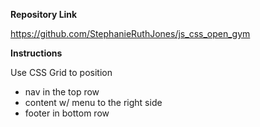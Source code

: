 **Repository Link**

https://github.com/StephanieRuthJones/js_css_open_gym

**Instructions**

Use CSS Grid to position
- nav in the top row
- content w/ menu to the right side
- footer in bottom row
